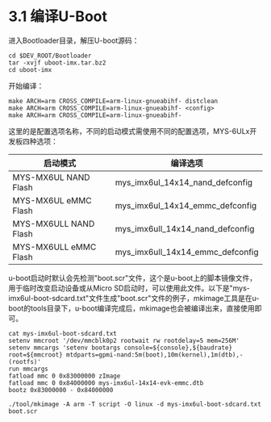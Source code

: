 # 3.1 编译U-Boot

进入Bootloader目录，解压U-boot源码：

    cd $DEV_ROOT/Bootloader
    tar -xvjf uboot-imx.tar.bz2
    cd uboot-imx

开始编译：

    make ARCH=arm CROSS_COMPILE=arm-linux-gnueabihf- distclean 
    make ARCH=arm CROSS_COMPILE=arm-linux-gnueabihf- <config>
    make ARCH=arm CROSS_COMPILE=arm-linux-gnueabihf-

这里的<config>是配置选项名称，不同的启动模式需使用不同的配置选项，MYS-6ULx开发板四种选项：

启动模式 | 编译选项
-------- | --------
MYS-MX6UL NAND Flash | mys_imx6ul_14x14_nand_defconfig
MYS-MX6UL eMMC Flash | mys_imx6ul_14x14_emmc_defconfig
MYS-MX6ULL NAND Flash | mys_imx6ull_14x14_nand_defconfig
MYS-MX6ULL eMMC Flash | mys_imx6ull_14x14_emmc_defconfig

u-boot启动时默认会先检测"boot.scr"文件，这个是u-boot上的脚本镜像文件，用于临时改变启动设备或从Micro SD启动时，可以使用此文件。以下是"mys-imx6ul-boot-sdcard.txt"文件生成"boot.scr"文件的例子，mkimage工具是在u-boot的tools目录下，u-boot编译完成后，mkimage也会被编译出来，直接使用即可。

```
cat mys-imx6ul-boot-sdcard.txt
setenv mmcroot '/dev/mmcblk0p2 rootwait rw rootdelay=5 mem=256M'
setenv mmcargs 'setenv bootargs console=${console},${baudrate} root=${mmcroot} mtdparts=gpmi-nand:5m(boot),10m(kernel),1m(dtb),-(rootfs)'
run mmcargs
fatload mmc 0 0x83000000 zImage
fatload mmc 0 0x84000000 mys-imx6ul-14x14-evk-emmc.dtb
bootz 0x83000000 - 0x84000000

./tool/mkimage -A arm -T script -O linux -d mys-imx6ul-boot-sdcard.txt boot.scr
```
